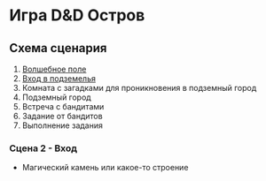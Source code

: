 # Игра D&D Остров

## Схема сценария
1. [Волшебное поле](/magic-area/index.md)
2. [Вход в подземелья](/dungeon_entrance/index.md)
3. Комната с загадками для проникновения в подземный город
4. Подземный город
5. Встреча с бандитами
6. Задание от бандитов
7. Выполнение задания

### Сцена 2 - Вход
* Магический камень или какое-то строение

### 



